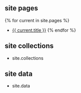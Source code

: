 ## site pages
{% for current in site.pages %}
- <a href="{{ current.url }}">{{ current.title }}</a>
{% endfor %}

## site collections

- site.collections 

## site data

- site.data

